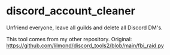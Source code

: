 # discord_account_cleaner
Unfriend everyone, leave all guilds and delete all Discord DM's.

This tool comes from my other repository. Original: https://github.com/lilmond/discord_tools2/blob/main/fbi_raid.py
